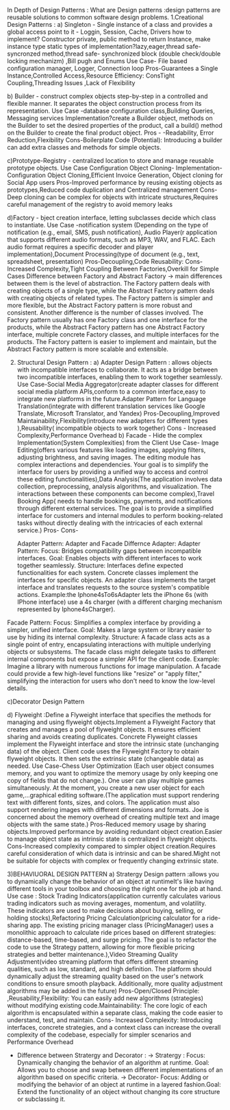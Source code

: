 In Depth of Design Patterns :
What are Design patterns :design patterns are reusable solutions to common software design problems. 
 1.Creational Design Patterns :
a) Singleton - Single instance of a class and provides a global access point to it - Loggin, Session, Cache, Drivers
           how to implement? Constructor private, public method to return Instance,  make instance type static
           types of implementation?lazy,eager,thread safe- syncronzed method,thread safe- synchronized block (double check/double locking mechanizm) ,Bill pugh and Enums
           Use Case- File based configuration manager, Logger, Connection loop 
           Pros-Guarantees a Single Instance,Controlled Access,Resource Efficiency:
           ConsTight Coupling,Threading Issues ,Lack of Flexibility

           
b) Builder - construct complex objects step-by-step in a controlled and flexible manner. It separates the object construction process from its representation.
           Use Case -database configuration class,Building Queries, Messaging services
           Implementation?create a Builder object, methods on the Builder to set the desired properties of the product, call a build() method on the Builder to create the final product object.
           Pros - -Readability, Error Reduction,Flexibility
           Cons-Boilerplate Code (Potential): Introducing a builder can add extra classes and methods for simple objects.

           
c)Prototype-Registry - centralized location to store and manage reusable prototype objects.
           Use Case Configuration Object Cloning-
           Implementation-Configuration Object Cloning,Efficient Invoice Generation, Object cloning for Social App users
           Pros-Improved performance by reusing existing objects as prototypes,Reduced code duplication and Centralized management
           Cons-Deep cloning can be complex for objects with intricate structures,Requires careful management of the registry to avoid memory leaks

d)Factory - bject creation interface, letting subclasses decide which class to instantiate.
           Use Case -notification system (Depending on the type of notification (e.g., email, SMS, push notification), Audio Player(r application that supports different audio formats, such as MP3, WAV, and FLAC. Each audio format requires a specific decoder and player implementation),Document Processing(type of document (e.g., text, spreadsheet, presentation)
           Pros-Decoupling,Code Reusability: 
           Cons-Increased Complexity,Tight Coupling Between Factories,Overkill for Simple Cases
           Difference between Factory and Abstract Factory -> main differences between them is the level of abstraction. The Factory pattern deals with creating objects of a single type, while the Abstract Factory pattern deals with creating objects of related types. The Factory pattern is simpler and more flexible, but the Abstract Factory pattern is more robust and consistent. Another difference is the number of classes involved. The Factory pattern usually has one Factory class and one interface for the products, while the Abstract Factory pattern has one Abstract Factory interface, multiple concrete Factory classes, and multiple interfaces for the products. The Factory pattern is easier to implement and maintain, but the Abstract Factory pattern is more scalable and extensible.

2. Structural Design Pattern :
   a) Adapter Design Pattern : allows objects with incompatible interfaces to collaborate. It acts as a bridge between two incompatible interfaces, enabling them to work together seamlessly.
              Use Case-Social Media Aggregator(create adapter classes for different social media platform APIs,conform to a common interface,easy to integrate new platforms in the future.Adapter Pattern for Language Translation(integrate with different translation services like Google Translate, Microsoft Translator, and Yandex)
              Pros-Decoupling,Improved Maintainability,Flexibility(introduce new adapters for different types ),Reusability( incompatible objects to work together)
              Cons - Increased Complexity,Performance Overhead
 b) Facade - Hide the complex Implementation(System Complexities) from the Client
             Use Case- Image Editing(offers various features like loading images, applying filters, adjusting brightness, and saving images. The editing module has complex interactions and dependencies. Your goal is to simplify the interface for users by providing a unified way to access and control these editing functionalities),Data Analysis(The application involves data collection, preprocessing, analysis algorithms, and visualization. The interactions between these components can become complex),Travel Booking App( needs to handle bookings, payments, and notifications through different external services. The goal is to provide a simplified interface for customers and internal modules to perform booking-related tasks without directly dealing with the intricacies of each external service.)
            Pros-
            Cons-

   Adapter Pattern:
Adapter and Facade Differnce
Adapter:
Adapter Pattern:
Focus: Bridges compatibility gaps between incompatible interfaces.
Goal: Enables objects with different interfaces to work together seamlessly.
Structure:
Interfaces define expected functionalities for each system.
Concrete classes implement the interfaces for specific objects.
An adapter class implements the target interface and translates requests to the source system's compatible actions.
Example:the Iphone4sTo6sAdapter lets the iPhone 6s (with IPhone interface) use a 4s charger (with a different charging mechanism represented by Iphone4sCharger).

Facade Pattern:
Focus: Simplifies a complex interface by providing a simpler, unified interface.
Goal: Makes a large system or library easier to use by hiding its internal complexity.
Structure:
A facade class acts as a single point of entry, encapsulating interactions with multiple underlying objects or subsystems.
The facade class might delegate tasks to different internal components but expose a simpler API for the client code.
Example: Imagine a library with numerous functions for image manipulation. A facade could provide a few high-level functions like "resize" or "apply filter," simplifying the interaction for users who don't need to know the low-level details.

c)Decorator Design Pattern

d) Flyweight :Define a Flyweight interface that specifies the methods for managing and using flyweight objects.Implement a Flyweight Factory that creates and manages a pool of flyweight objects. It ensures efficient sharing and avoids creating duplicates.
Concrete Flyweight classes implement the Flyweight interface and store the intrinsic state (unchanging data) of the object.
Client code uses the Flyweight Factory to obtain flyweight objects. It then sets the extrinsic state (changeable data) as needed.
 Use Case-Chess User Optimization (Each user object consumes memory, and you want to optimize the memory usage by only keeping one copy of fields that do not change.). One user can play multiple games simultaneously. At the moment, you create a new user object for each game,...graphical editing software.(The application must support rendering text with different fonts, sizes, and colors. The application must also support rendering images with different dimensions and formats. Joe is concerned about the memory overhead of creating multiple text and image objects with the same state.)
 Pros-Reduced memory usage by sharing objects.Improved performance by avoiding redundant object creation.Easier to manage object state as intrinsic state is centralized in flyweight objects.
 Cons-Increased complexity compared to simpler object creation.Requires careful consideration of which data is intrinsic and can be shared.Might not be suitable for objects with complex or frequently changing extrinsic state.


 
3)BEHAVIUORAL DESIGN PATTERN
a) Stratergy Design pattern :allows you to dynamically change the behavior of an object at runtimeIt's like having different tools in your toolbox and choosing the right one for the job at hand.
 Use case : Stock Trading Indicators(application currently calculates various trading indicators such as moving averages, momentum, and volatility. These indicators are used to make decisions about buying, selling, or holding stocks),Refactoring Pricing Calculation(pricing calculator for a ride-sharing app. The existing pricing manager class (PricingManager) uses a monolithic approach to calculate ride prices based on different strategies: distance-based, time-based, and surge pricing. The goal is to refactor the code to use the Strategy pattern, allowing for more flexible pricing strategies and better maintenance.),Video Streaming Quality Adjustment(video streaming platform that offers different streaming qualities, such as low, standard, and high definition. The platform should dynamically adjust the streaming quality based on the user's network conditions to ensure smooth playback. Additionally, more quality adjustment algorithms may be added in the future)
 Pros-Open/Closed Principle: ,Reusability,Flexibility: You can easily add new algorithms (strategies) without modifying existing code.Maintainability: The core logic of each algorithm is encapsulated within a separate class, making the code easier to understand, test, and maintain. 
 Cons- Increased Complexity: Introducing interfaces, concrete strategies, and a context class can increase the overall complexity of the codebase, especially for simpler scenarios and Performance Overhead
 

 * Difference between Stratergy and Decorator :
 -> Stratergy : Focus: Dynamically changing the behavior of an algorithm at runtime.
Goal: Allows you to choose and swap between different implementations of an algorithm based on specific criteria.
 -> Decorator- Focus: Adding or modifying the behavior of an object at runtime in a layered fashion.Goal: Extend the functionality of an object without changing its core structure or subclassing it.
